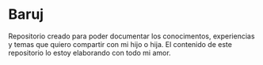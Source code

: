 # Baruj
Repositorio creado para poder documentar los conocimentos, experiencias y temas que quiero compartir con mi hijo o hija. El contenido de este repositorio lo estoy elaborando con todo mi amor.
